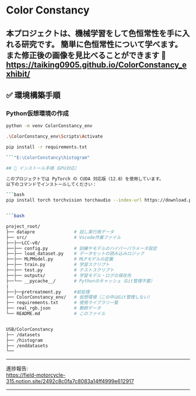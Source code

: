 # Color Constancy 

本プロジェクトは、機械学習をして色恒常性を手に入れる研究です。
簡単に色恒常性について学べます。また修正後の画像を見比べることができます
🔗 https://taiking0905.github.io/ColorConstancy_exhibit/
---

## ✅ 環境構築手順

### Python仮想環境の作成

```bash
python -m venv ColorConstancy_env   

.\ColorConstancy_env\Scripts\Activate   

pip install -r requirements.txt

```"E:\ColorConstancy\histogram"

## 🔧 インストール手順（GPU対応）

このプロジェクトでは PyTorch の CUDA 対応版（12.8）を使用しています。  
以下のコマンドでインストールしてください：

```bash
pip install torch torchvision torchaudio --index-url https://download.pytorch.org/whl/cu128


```bash

project_root/
├── datapre               # 試し実行用データ
├── src/                  # Vscode作業ファイル
├──├──LCC-v0/
├──├── config.py          # 訓練やモデルのハイパーパラメータ設定
├──├── load_dataset.py    # データセットの読み込みロジック
├──├── MLPModel.py        # MLPモデルの定義
├──├── train.py           # 学習スクリプト
├──├── test.py            # テストスクリプト
├──├── outputs/           # 学習モデル・ログの保存先
├──└── __pycache__/       # Pythonのキャッシュ（Git管理不要）
|
├──├──pretreatment.py     #前処理
├── ColorConstancy_env/   # 仮想環境（この中はGit管理しない）
├── requirements.txt      # 使用ライブラリ一覧
├── real_rgb.json         # 教師データ
└── README.md             # このファイル
````

```bash

USB/ColorConstancy
├── /datasets 
├── /histogram       
├── /enddatasets
└── 
````
--- 
進捗報告:   
https://field-motorcycle-315.notion.site/2492c8c0fa7c8083a14ff4999e612917

---
